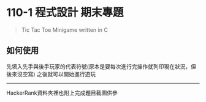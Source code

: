 # 110-1 程式設計 期末專題

> Tic Tac Toe Minigame written in C

## 如何使用

先填入先手與後手玩家的代表符號(原本是要每次進行完操作就列印現在狀況，但後來沒空寫)
之後就可以開始進行遊玩


***
HackerRank資料夾裡也附上完成題目截圖供參
